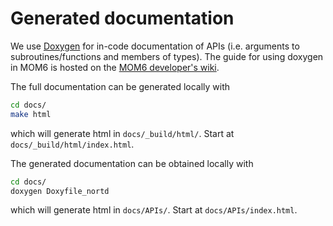 # Generated documentation

We use [Doxygen](http://www.doxygen.org/) for in-code documentation of APIs (i.e. arguments to subroutines/functions and members of types).
The guide for using doxygen in MOM6 is hosted on the [MOM6 developer's wiki](https://github.com/NOAA-GFDL/MOM6/wiki/Doxygen).

The full documentation can be generated locally with
```bash
cd docs/
make html
```
which will generate html in `docs/_build/html/`. Start at `docs/_build/html/index.html`.

The generated documentation can be obtained locally with
```bash
cd docs/
doxygen Doxyfile_nortd
```
which will generate html in `docs/APIs/`. Start at `docs/APIs/index.html`.
